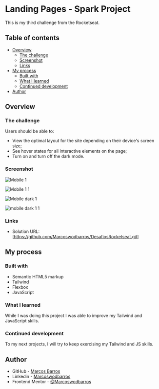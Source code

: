 # Landing Pages - Spark Project

This is my third challenge from the Rocketseat.

## Table of contents

- [Overview](#overview)
  - [The challenge](#the-challenge)
  - [Screenshot](#screenshot)
  - [Links](#links)
- [My process](#my-process)
  - [Built with](#built-with)
  - [What I learned](#what-i-learned)
  - [Continued development](#continued-development)
- [Author](#author)


## Overview

### The challenge

Users should be able to:

- View the optimal layout for the site depending on their device's screen size;
- See hover states for all interactive elements on the page;
- Turn on and turn off the dark mode.

### Screenshot

![Mobile 1](https://user-images.githubusercontent.com/108278189/218898188-10e71d12-6730-4383-aed9-df965d03f733.png)

![Mobile 1 1](https://user-images.githubusercontent.com/108278189/218898201-7ddf4161-1388-42f9-a712-6128adc1ffe2.png)

![Mobile dark 1](https://user-images.githubusercontent.com/108278189/218898208-9910f61d-0337-4237-83c0-3fd8e0de84e9.png)

![mobile dark 1 1](https://user-images.githubusercontent.com/108278189/218898219-9e2c68e7-6367-437b-b20f-8d848d15208f.png)

### Links

- Solution URL: [https://github.com/Marcoswodbarros/DesafiosRocketseat.git]


## My process

### Built with

- Semantic HTML5 markup
- Tailwind
- Flexbox
- JavaScript

### What I learned

While I was doing this project I was able to improve my Tailwind and JavaScript skills.

### Continued development

To my next projects, I will try to keep exercising my Tailwind and JS skills.


## Author

- GitHub - [Marcos Barros](https://github.com/Marcoswodbarros)
- Linkedin - [Marcoswodbarros](www.linkedin.com/in/marcoswodbarros)
- Frontend Mentor - [@Marcoswodbarros](https://www.frontendmentor.io/profile/Marcoswodbarros)